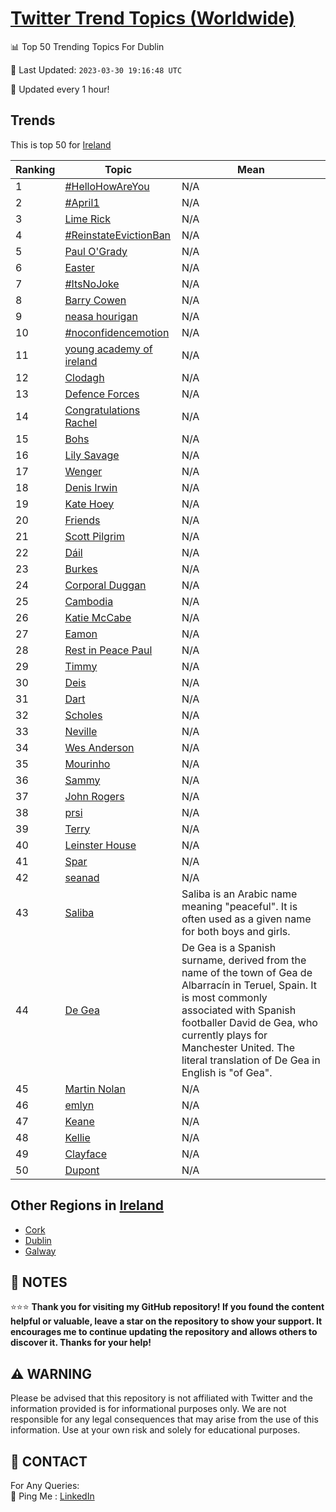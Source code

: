 [Twitter Trend Topics (Worldwide)](https://github.com/ErcinDedeoglu/Twitter-Trend-Topics)
==========


📊 Top 50 Trending Topics For Dublin

📆 Last Updated: `2023-03-30 19:16:48 UTC`

🔧 Updated every 1 hour!


## Trends

This is top 50 for [Ireland](</Ireland>)

| Ranking | Topic | Mean |
| ------- | ------------ | ------------ |
| 1 | [#HelloHowAreYou](http://twitter.com/search?q=%23HelloHowAreYou) | N/A |
| 2 | [#April1](http://twitter.com/search?q=%23April1) | N/A |
| 3 | [Lime Rick](http://twitter.com/search?q=Lime+Rick) | N/A |
| 4 | [#ReinstateEvictionBan](http://twitter.com/search?q=%23ReinstateEvictionBan) | N/A |
| 5 | [Paul O'Grady](http://twitter.com/search?q=Paul+O%27Grady) | N/A |
| 6 | [Easter](http://twitter.com/search?q=Easter) | N/A |
| 7 | [#ItsNoJoke](http://twitter.com/search?q=%23ItsNoJoke) | N/A |
| 8 | [Barry Cowen](http://twitter.com/search?q=Barry+Cowen) | N/A |
| 9 | [neasa hourigan](http://twitter.com/search?q=neasa+hourigan) | N/A |
| 10 | [#noconfidencemotion](http://twitter.com/search?q=%23noconfidencemotion) | N/A |
| 11 | [young academy of ireland](http://twitter.com/search?q=young+academy+of+ireland) | N/A |
| 12 | [Clodagh](http://twitter.com/search?q=Clodagh) | N/A |
| 13 | [Defence Forces](http://twitter.com/search?q=Defence+Forces) | N/A |
| 14 | [Congratulations Rachel](http://twitter.com/search?q=Congratulations+Rachel) | N/A |
| 15 | [Bohs](http://twitter.com/search?q=Bohs) | N/A |
| 16 | [Lily Savage](http://twitter.com/search?q=Lily+Savage) | N/A |
| 17 | [Wenger](http://twitter.com/search?q=Wenger) | N/A |
| 18 | [Denis Irwin](http://twitter.com/search?q=Denis+Irwin) | N/A |
| 19 | [Kate Hoey](http://twitter.com/search?q=Kate+Hoey) | N/A |
| 20 | [Friends](http://twitter.com/search?q=Friends) | N/A |
| 21 | [Scott Pilgrim](http://twitter.com/search?q=Scott+Pilgrim) | N/A |
| 22 | [Dáil](http://twitter.com/search?q=D%c3%a1il) | N/A |
| 23 | [Burkes](http://twitter.com/search?q=Burkes) | N/A |
| 24 | [Corporal Duggan](http://twitter.com/search?q=Corporal+Duggan) | N/A |
| 25 | [Cambodia](http://twitter.com/search?q=Cambodia) | N/A |
| 26 | [Katie McCabe](http://twitter.com/search?q=Katie+McCabe) | N/A |
| 27 | [Eamon](http://twitter.com/search?q=Eamon) | N/A |
| 28 | [Rest in Peace Paul](http://twitter.com/search?q=Rest+in+Peace+Paul) | N/A |
| 29 | [Timmy](http://twitter.com/search?q=Timmy) | N/A |
| 30 | [Deis](http://twitter.com/search?q=Deis) | N/A |
| 31 | [Dart](http://twitter.com/search?q=Dart) | N/A |
| 32 | [Scholes](http://twitter.com/search?q=Scholes) | N/A |
| 33 | [Neville](http://twitter.com/search?q=Neville) | N/A |
| 34 | [Wes Anderson](http://twitter.com/search?q=Wes+Anderson) | N/A |
| 35 | [Mourinho](http://twitter.com/search?q=Mourinho) | N/A |
| 36 | [Sammy](http://twitter.com/search?q=Sammy) | N/A |
| 37 | [John Rogers](http://twitter.com/search?q=John+Rogers) | N/A |
| 38 | [prsi](http://twitter.com/search?q=prsi) | N/A |
| 39 | [Terry](http://twitter.com/search?q=Terry) | N/A |
| 40 | [Leinster House](http://twitter.com/search?q=Leinster+House) | N/A |
| 41 | [Spar](http://twitter.com/search?q=Spar) | N/A |
| 42 | [seanad](http://twitter.com/search?q=seanad) | N/A |
| 43 | [Saliba](http://twitter.com/search?q=Saliba) | Saliba is an Arabic name meaning "peaceful". It is often used as a given name for both boys and girls. |
| 44 | [De Gea](http://twitter.com/search?q=De+Gea) | De Gea is a Spanish surname, derived from the name of the town of Gea de Albarracín in Teruel, Spain. It is most commonly associated with Spanish footballer David de Gea, who currently plays for Manchester United. The literal translation of De Gea in English is "of Gea". |
| 45 | [Martin Nolan](http://twitter.com/search?q=Martin+Nolan) | N/A |
| 46 | [emlyn](http://twitter.com/search?q=emlyn) | N/A |
| 47 | [Keane](http://twitter.com/search?q=Keane) | N/A |
| 48 | [Kellie](http://twitter.com/search?q=Kellie) | N/A |
| 49 | [Clayface](http://twitter.com/search?q=Clayface) | N/A |
| 50 | [Dupont](http://twitter.com/search?q=Dupont) | N/A |



## Other Regions in [Ireland](</Ireland>)

* [Cork](</Ireland/Cork.md>)
* [Dublin](</Ireland/Dublin.md>)
* [Galway](</Ireland/Galway.md>)



## 📝 NOTES

⭐⭐⭐ **Thank you for visiting my GitHub repository! If you found the content helpful or valuable, leave a star on the repository to show your support. It encourages me to continue updating the repository and allows others to discover it. Thanks for your help!**


## ⚠️ WARNING

Please be advised that this repository is not affiliated with Twitter and the information provided is for informational purposes only. We are not responsible for any legal consequences that may arise from the use of this information. Use at your own risk and solely for educational purposes.


## 📨 CONTACT

 For Any Queries:  
            🏓 Ping Me : [LinkedIn](https://www.linkedin.com/in/ercindedeoglu/)
